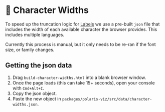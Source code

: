 # 📏 Character Widths

To speed up the truncation logic for [Labels](/?path=/docs/shared-labels--page) we use a pre-built `json` file that includes the width of each available character the browser provides. This includes multiple languages.

Currently this process is manual, but it only needs to be re-ran if the font size, or family changes.

## Getting the json data

1. Drag `build-character-widths.html` into a blank browser window.
2. Once the page loads (this can take 15+ seconds), open your console with `Cmd+Alt+I`.
3. Copy the json object.
4. Paste the new object in `packages/polaris-viz/src/data/character-widths.json`.
